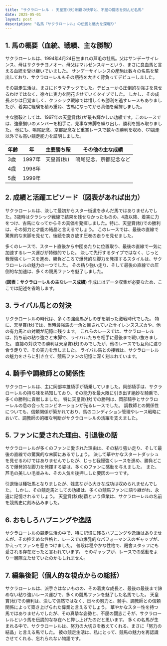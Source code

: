 ```yaml
---
title: "サクラローレル - 天皇賞(秋)制覇の快挙と、不屈の闘志を刻んだ名馬"
date: 2025-05-01
layout: post
description: "名馬『サクラローレル』の伝説と魅力を深堀り"
---
```


## 1. 馬の概要（血統、戦績、主な勝鞍）

サクラローレルは、1994年4月24日生まれの芦毛の牡馬。父はサンデーサイレンス、母はサクラチヨノオー、母父はマルゼンスキーという、まさに良血馬と言える血統を受け継いでいました。  サンデーサイレンスの産駒は数々の名馬を輩出しており、サクラローレルもその期待を大きく背負ってデビューしました。

その競走生活は、まさにドラマチックでした。デビューから圧倒的な強さを見せるわけではなく、徐々に実力を開花させていくタイプでした。  しかし、その成長ぶりは目覚ましく、クラシック戦線では惜しくも勝利を逃すレースもありましたが、着実に経験を積み重ね、古馬になってから真価を発揮しました。

主な勝鞍としては、1997年の天皇賞(秋)が最も輝かしい功績です。このレースでは、強豪揃いのメンバーを相手に、見事な末脚を繰り出し、勝利を掴み取りました。  他にも、鳴尾記念、京都記念など重賞レースで数々の勝利を収め、G1競走以外でも高い競走能力を証明しました。

| 年齢 | 年 | 主要勝ち鞍 | その他の主な成績 |
|---|---|---|---|
| 3歳 | 1997年 | 天皇賞(秋) | 鳴尾記念、京都記念など |
| 4歳 | 1998年 |  |  |
| 5歳 | 1999年 |  |  |


## 2. 成績と活躍エピソード（図表があれば出力）

サクラローレルは、決して最初からスター街道を歩んだ馬ではありませんでした。3歳時はクラシック戦線で結果を残せなかったものの、4歳以降、着実に力をつけ、古馬になってからその真価を発揮しました。特に、天皇賞(秋)での勝利は、その努力と才能の結晶と言えるでしょう。  このレースでは、最後の直線で驚異的な末脚を見せて、後続を突き放す圧巻の走りを見せました。

多くのレースで、スタート直後から中団あたりに位置取り、最後の直線で一気に加速するレース運びが特徴的でした。  決して先行するタイプではなく、じっと我慢強くレースを進め、勝負どころで爆発的な脚力を発揮するスタイルは、サクラローレルの魅力の一つでした。  その粘り強い走り、そして最後の直線での圧倒的な加速は、多くの競馬ファンを魅了しました。

**(図表：サクラローレルの主なレース成績)**  作成にはデータ収集が必要なため、ここでは記述を省略します。


## 3. ライバル馬との対決

サクラローレルの時代は、多くの強豪馬がしのぎを削った激戦時代でした。  特に、天皇賞(秋)では、当時最強馬の一角と目されていたサイレンススズカや、他の有力馬との対戦が記憶に残ります。  これらのレースでは、サクラローレルは、持ち前の粘り強さと末脚で、ライバルたちを相手に最後まで戦い抜きました。  直接の対決での勝利は天皇賞(秋)のみでしたが、他のレースでも互角に渡り合う走りで、その実力を示しました。  ライバル馬との接戦は、サクラローレルの魅力をさらに引き立て、競馬ファンの記憶に深く刻まれています。


## 4. 騎手や調教師との関係性

サクラローレルは、主に岡部幸雄騎手が騎乗していました。岡部騎手は、サクラローレルの持ち味を熟知しており、その能力を最大限に引き出す絶妙な騎乗で、多くの勝利に貢献しました。  特に天皇賞(秋)での勝利は、岡部騎手とサクラローレルの息の合ったコンビネーションが光るレースでした。  調教師との関係性についても、信頼関係が築かれており、馬のコンディション管理やレース戦略において、調教師の的確な判断がサクラローレルの活躍を支えました。


## 5. ファンに愛された理由、引退後の話

サクラローレルが多くのファンに愛された理由は、その粘り強い走り、そして最後の直線での驚異的な末脚にあるでしょう。  決して華やかなスタートダッシュを見せるわけではありませんでしたが、じっと我慢強くレースを進め、勝負どころで爆発的な脚力を発揮する姿は、多くのファンに感動を与えました。  また、芦毛の美しい毛並みも、その人気を後押しした要因の一つです。

引退後は種牡馬となりましたが、残念ながら大きな成功は収められませんでした。 しかし、その競走馬としての功績は、多くの競馬ファンに語り継がれ、永遠に記憶されるでしょう。  天皇賞(秋)制覇という偉業は、サクラローレルの名前を競馬史に刻み込みました。


## 6. おもしろハプニングや逸話

サクラローレルの競走生活の中で、特に記憶に残るハプニングや逸話はありませんが、その控えめな性格と、レースでの爆発的なパフォーマンスのギャップが、かえってファンを惹きつけました。  普段は穏やかな性格で、厩舎スタッフにも愛される存在だったと言われています。  そのギャップが、レースでの感動をより一層際立たせていたのかもしれません。


## 7. 編集後記（個人的な視点からの総括）

サクラローレルは、派手さはないものの、その着実な成長と、最後の最後まで諦めない粘り強いレース運びで、多くの競馬ファンを魅了した名馬でした。  天皇賞(秋)での勝利は、決して偶然ではなく、日々の努力と、騎手、調教師との信頼関係によって築き上げられた偉業と言えるでしょう。  華やかなスター性を持つ馬ではありませんでしたが、その真摯な姿勢と、不屈の闘志こそが、サクラローレルという馬を伝説的な存在へと押し上げたのだと思います。  多くの名馬が生まれる中で、サクラローレルは、努力の大切さを教えてくれる、まさに「努力の結晶」と言える馬でした。  彼の競走生活は、私にとって、競馬の魅力を再認識させてくれる、忘れられない物語です。
